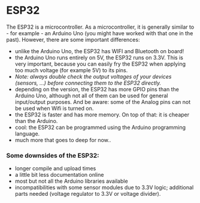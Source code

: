 # ESP32

The ESP32 is a microcontroller. As a microcontroller, it is generally similar to - for example - an Arduino Uno (you might have worked with that one in the past). However, there are some important differences:

- unlike the Arduino Uno, the ESP32 has WIFI and Bluetooth on board!
- the Arduino Uno runs entirely on 5V, the ESP32 runs on 3.3V. This is very important, because you can easily fry the ESP32 when applying too much voltage (for example 5V) to its pins.
- *Note: always double check the output voltages of your devices (sensors, ...) before connecting them to the ESP32 directly.*
- depending on the version, the ESP32 has more GPIO pins than the Arduino Uno, although not all of them can be used for general input/output purposes. And be aware: some of the Analog pins can not be used when Wifi is turned on.
- the ESP32 is faster and has more memory. On top of that: it is cheaper than the Arduino.
- cool: the ESP32 can be programmed using the Arduino programming language.
- much more that goes to deep for now..

### Some downsides of the ESP32:
- longer compile and upload times
- a little bit less documentation online
- most but not all the Arduino libraries available
- incompatibilities with some sensor modules due to 3.3V logic; additional parts needed (voltage regulator to 3.3V or voltage divider).

